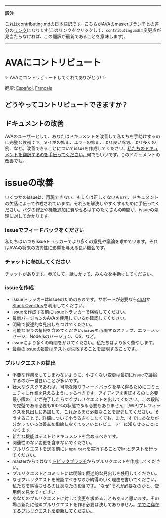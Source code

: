 ___
**訳注**

これは[contributing.md](https://github.com/sindresorhus/ava/blob/master/contributing.md)の日本語訳です。こちらがAVAのmasterブランチとの差分の[リンク](https://github.com/sindresorhus/ava/compare/b76f3d513a41edd876f70fc3e61d7d968cd531a6...master#diff-cb1a0a79c5c751cd6b2568e604d23237ff8eb85f)になります(このリンクをクリックして、`contributing.md`に変更点が見当たらなければ、この翻訳が最新であることを意味します)。
___

# AVAにコントリビュート

✨ AVAにコントリビュートしてくれてありがとう! ✨


翻訳: [Español](https://github.com/sindresorhus/ava-docs/blob/master/es_ES/contributing.md), [Français](https://github.com/sindresorhus/ava-docs/blob/master/fr_FR/contributing.md)

## どうやってコントリビュートできますか？

## ドキュメントの改善

AVAのユーザーとして、あなたはドキュメントを改善して私たちを手助けするのに完璧な候補です。タイポの修正、エラーの修正、より良い説明、より多くの例、など。改善できることについてissueを作成してください。[私たちのドキュメントを翻訳するのを手伝ってください。](https://github.com/sindresorhus/ava-docs)何でもいいです。このドキュメントの改善でも。

# issueの改善

いくつかのissueは、再現できない、もしくは正しくないもので、ドキュメントの欠落によって作成されています。それらを解決しやすくするために手伝ってください。バグの修正や機能追加に費やせるはずのたくさんの時間が、issueの処理に対してかかります。

### issueでフィードバックをください

私たちはいつもissueトラッカーでより多くの意見や議論を求めています。それはAVAの将来の方向性に影響を与える良い機会です。

### チャットに参加してください

[チャット](https://gitter.im/sindresorhus/ava)があります。参加して、話しかけて、みんなを手助けしてください。

### issueを作成

- issueトラッカーはissueのためのものです。サポートが必要なら[chat](https://gitter.im/sindresorhus/ava)か[Stack Overflow](https://stackoverflow.com/questions/tagged/ava)を利用してください。
- issueを作成する前にissueトラッカーで検索してください。
- 最新バージョンのAVAを使用しているか確認してください。
- 明確で叙述的な見出しをつけてください。
- 可能な限りの情報を含めてください: issueを再現するステップ、エラーメッセージ、Node.jsのバージョン、OS、など。
- issueにより多くの時間をかけてください。私たちはより多く費やします。
- [最善のissueの報告はテストが失敗することを証明することです。](https://twitter.com/sindresorhus/status/579306280495357953)

### プルリクエストの提出

- 不要な作業をしてしまわないように、小さくない変更は最初にissueで議論するのが一番良いことが多いです。
- 壮大なタスクであれば、可能な限りフィードバックを早く得るためにコミュニティに作業を見えるようにするべきです。アイディアを実証するのに必要最小限のことが完了したらすぐプルリクエストを出してください。この段階で完璧である必要も100%の状態である必要もありません。[WIP]プレフィックスを見出しに追加して、これからまだ必要なことを記述してください。そうすることで、詳細について小うるさくしなくても、また、すでにあなたが分かっている改善点を指摘しなくてもいいとレビューアーに知らせることになります。
- 新たな機能はテストとドキュメントを含めるべきです。
- 関連性のない変更を含まないでください。
- プルリクエストを送る前に`$ npm test`を実行することでlintとテストを行ってください。
- masterからではなく[トピックブランチ](https://github.com/dchelimsky/rspec/wiki/Topic-Branches)からプルリクエストを作成してください。
- プルリクエストとコミットには明確で叙述的な見出しを使用してください。
- なぜプルリクエストを確認すべきなのか納得のいく理由を書いてください。私たちを納得させるのはあなたの役目です。"なぜ"それが必要なのかと、使用例を見せてください。
- あなたのプルリクエストに対して変更を求めることもあると思います。その場合新たに他のプルリクエストを作る必要は決してありません。[すでに存在するプルリクエストを更新してください。](https://github.com/RichardLitt/docs/blob/master/amending-a-commit-guide.md)
